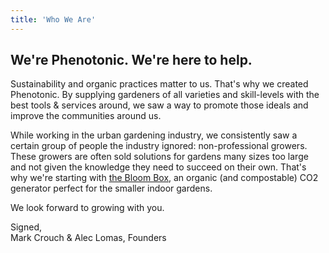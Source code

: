 ```yaml
---
title: 'Who We Are'
---
```


## We're Phenotonic. We're here to help.

Sustainability and organic practices matter to us. That's why we created Phenotonic. By supplying gardeners of all varieties and skill-levels with the best tools & services around, we saw a way to promote those ideals and improve the communities around us.

While working in the urban gardening industry, we consistently saw a certain group of people the industry ignored: non-professional growers. These growers are often sold solutions for gardens many sizes too large and not given the knowledge they need to succeed on their own. That's why we're starting with [the Bloom Box](/store/bloom-box), an organic (and compostable) CO2 generator perfect for the smaller indoor gardens.

We look forward to growing with you.

Signed,<br />
Mark Crouch & Alec Lomas, Founders